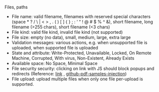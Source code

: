 Files, paths
- File name: valid filename, filenames with reserved special characters (space * ? / \ | < > , . ( ) [ ] { } ; : ‘ “ ! @ # $ % ^ &), short filename, long filename (>255 chars), short filename (<3 chars)
- File kind: valid file kind, invalid file kind (not supported)
- File size: empty (no data), small, medium, large, extra large
- Validation messages: various actions, e.g. when unsupported file is uploaded, when supported file is uploaded
- State and attribute: Write-Protected,  Unavailable,  Locked, On Remote Machine, Corrupted, With virus, Non-Existent, Already Exists
- Available space: No Space,  Minimal Space
- File security security: clicking on link with JS should block popups and redirects (Reference: [link](https://portswigger.net/research/portable-data-exfiltration) , [github-pdf-samples-injection](https://github.com/PortSwigger/portable-data-exfiltration/tree/main/PDF-research-samples))
- File upload: upload multiple files when only one file per-upload is supported.